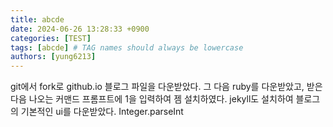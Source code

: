 ```yaml
---
title: abcde
date: 2024-06-26 13:28:33 +0900
categories: [TEST]
tags: [abcde] # TAG names should always be lowercase
authors: [yung6213]
---
```

git에서 fork로 github.io 블로그 파일을 다운받았다.
그 다음 ruby를 다운받았고, 받은 다음 나오는 커맨드 프롬프트에 1을 입력하여 젬 설치하였다.
jekyll도 설치하여 블로그의 기본적인 ui를 다운받았다.
Integer.parseInt